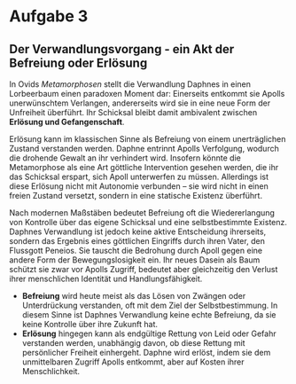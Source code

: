 # Aufgabe 3

## Der Verwandlungsvorgang - ein Akt der Befreiung oder Erlösung

In Ovids *Metamorphosen* stellt die Verwandlung Daphnes in einen Lorbeerbaum einen paradoxen Moment dar: Einerseits entkommt sie Apolls unerwünschtem Verlangen, andererseits wird sie in eine neue Form der Unfreiheit überführt. Ihr Schicksal bleibt damit ambivalent zwischen **Erlösung und Gefangenschaft**.

Erlösung kann im klassischen Sinne als Befreiung von einem unerträglichen Zustand verstanden werden. Daphne entrinnt Apolls Verfolgung, wodurch die drohende Gewalt an ihr verhindert wird. Insofern könnte die Metamorphose als eine Art göttliche Intervention gesehen werden, die ihr das Schicksal erspart, sich Apoll unterwerfen zu müssen. Allerdings ist diese Erlösung nicht mit Autonomie verbunden – sie wird nicht in einen freien Zustand versetzt, sondern in eine statische Existenz überführt.

Nach modernen Maßstäben bedeutet Befreiung oft die Wiedererlangung von Kontrolle über das eigene Schicksal und eine selbstbestimmte Existenz. Daphnes Verwandlung ist jedoch keine aktive Entscheidung ihrerseits, sondern das Ergebnis eines göttlichen Eingriffs durch ihren Vater, den Flussgott Peneios. Sie tauscht die Bedrohung durch Apoll gegen eine andere Form der Bewegungslosigkeit ein. Ihr neues Dasein als Baum schützt sie zwar vor Apolls Zugriff, bedeutet aber gleichzeitig den Verlust ihrer menschlichen Identität und Handlungsfähigkeit. 

- **Befreiung** wird heute meist als das Lösen von Zwängen oder Unterdrückung verstanden, oft mit dem Ziel der Selbstbestimmung. In diesem Sinne ist Daphnes Verwandlung keine echte Befreiung, da sie keine Kontrolle über ihre Zukunft hat.  
- **Erlösung** hingegen kann als endgültige Rettung von Leid oder Gefahr verstanden werden, unabhängig davon, ob diese Rettung mit persönlicher Freiheit einhergeht. Daphne wird erlöst, indem sie dem unmittelbaren Zugriff Apolls entkommt, aber auf Kosten ihrer Menschlichkeit.

